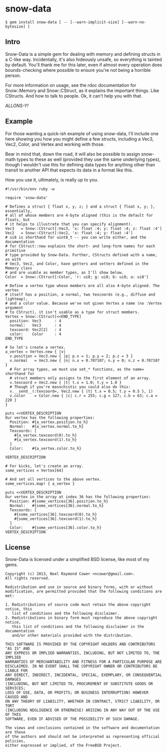 snow-data
=========

    $ gem install snow-data [ -- [--warn-implicit-size] [--warn-no-bytesize] ]


Intro
-----

Snow-Data is a simple gem for dealing with memory and defining structs in a
C-like way. Incidentally, it's also hideously unsafe, so everything is tainted
by default. You'll thank me for this later, even if almost every operation does
bounds-checking where possible to ensure you're not being a horrible person.

For more information on usage, see the rdoc documentation for Snow::Memory
and Snow::CStruct, as it explains the important things. Like CStructs. And how
to talk to people. Ok, it can't help you with that.

_ALLONS-Y!_


Example
-------

For those wanting a quick-ish example of using snow-data, I'll include one here
showing you how you might define a few structs, including a Vec3, Vec2, Color,
and Vertex and working with those.

Bear in mind that, down the road, it will also be possible to assign snow-math
types to these as well (provided they use the same underlying types), though I
wouldn't use this for defining data types for anything other than transit to
another API that expects its data in a format like this.

How you use it, ultimately, is really up to you.

    #!/usr/bin/env ruby -w

    require 'snow-data'

    # Defines a struct { float x, y, z; } and a struct { float x, y; }, essentially,
    # all of whose members are 4-byte aligned (this is the default for floats, but
    # it helps to illustrate that you can specify alignment).
    Vec3   = Snow::CStruct[:Vec3, 'x: float :4; y: float :4; z: float :4']
    Vec2   = Snow::CStruct[:Vec2, 'x: float :4; y: float :4']
    # ui8 is shorthand for uint8_t -- you can write either, and the documentation
    # for CStruct::new explains the short- and long-form names for each primitive
    # type provided by Snow-Data. Further, CStructs defined with a name, as with
    # Vec3, Vec2, and Color, have getters and setters defined in the Memory class
    # and are usable as member types, as I'll show below.
    Color  = Snow::CStruct[:Color, 'r: ui8; g: ui8; b: ui8; a: ui8']

    # Define a vertex type whose members are all also 4-byte aligned. The vertex
    # itself has a position, a normal, two texcoords (e.g., diffuse and lightmap),
    # and a color value. Because we've not given Vertex a name (no :Vertex argument
    # to CStruct), it isn't usable as a type for struct members.
    Vertex = Snow::CStruct[<<END_TYPE]
      position: Vec3      : 4
      normal:   Vec3      : 4
      texcoord: Vec2[2]   : 4
      color:    Color     : 4
    END_TYPE

    # So let's create a vertex.
    a_vertex = Vertex.new { |v|
      v.position = Vec3.new { |p| p.x = 1; p.y = 2; p.z = 3 }
      v.normal   = Vec3.new { |n| n.x = 0.707107; n.y = 0; n.z = 0.707107 }
      # For array types, we must use set_* functions, as the name= shorthand for
      # struct members only assigns to the first element of an array.
      v.texcoord = Vec2.new { |t| t.x = 1.0; t.y = 1.0 }
      # Though if you're masochistic you could also do this:
      v.__send__(:texcoord=, Vec2.new { |t| t.x = 0.5; t.y = 0.5 }, 1)
      v.color    = Color.new { |c| c.r = 255; c.g = 127; c.b = 63; c.a = 220 }
    }

    puts <<VERTEX_DESCRIPTION
    Our vertex has the following properties:
      Position: #{a_vertex.position.to_h}
      Normal:   #{a_vertex.normal.to_h}
      Texcoords: [
        #{a_vertex.texcoord(0).to_h}
        #{a_vertex.texcoord(1).to_h}
      ]
      Color:    #{a_vertex.color.to_h}

    VERTEX_DESCRIPTION

    # For kicks, let's create an array.
    some_vertices = Vertex[64]

    # And set all vertices to the above vertex.
    some_vertices.map! { a_vertex }

    puts <<VERTEX_DESCRIPTION
    Our vertex in the array at index 36 has the following properties:
      Position: #{some_vertices[36].position.to_h}
      Normal:   #{some_vertices[36].normal.to_h}
      Texcoords: [
        #{some_vertices[36].texcoord(0).to_h}
        #{some_vertices[36].texcoord(1).to_h}
      ]
      Color:    #{some_vertices[36].color.to_h}
    VERTEX_DESCRIPTION


License
-------

Snow-Data is licensed under a simplified BSD license, like most of my gems.

    Copyright (c) 2013, Noel Raymond Cower <ncower@gmail.com>.
    All rights reserved.

    Redistribution and use in source and binary forms, with or without
    modification, are permitted provided that the following conditions are met:

    1. Redistributions of source code must retain the above copyright notice, this
       list of conditions and the following disclaimer. 
    2. Redistributions in binary form must reproduce the above copyright notice,
       this list of conditions and the following disclaimer in the documentation
       and/or other materials provided with the distribution. 

    THIS SOFTWARE IS PROVIDED BY THE COPYRIGHT HOLDERS AND CONTRIBUTORS "AS IS" AND
    ANY EXPRESS OR IMPLIED WARRANTIES, INCLUDING, BUT NOT LIMITED TO, THE IMPLIED
    WARRANTIES OF MERCHANTABILITY AND FITNESS FOR A PARTICULAR PURPOSE ARE
    DISCLAIMED. IN NO EVENT SHALL THE COPYRIGHT OWNER OR CONTRIBUTORS BE LIABLE FOR
    ANY DIRECT, INDIRECT, INCIDENTAL, SPECIAL, EXEMPLARY, OR CONSEQUENTIAL DAMAGES
    (INCLUDING, BUT NOT LIMITED TO, PROCUREMENT OF SUBSTITUTE GOODS OR SERVICES;
    LOSS OF USE, DATA, OR PROFITS; OR BUSINESS INTERRUPTION) HOWEVER CAUSED AND
    ON ANY THEORY OF LIABILITY, WHETHER IN CONTRACT, STRICT LIABILITY, OR TORT
    (INCLUDING NEGLIGENCE OR OTHERWISE) ARISING IN ANY WAY OUT OF THE USE OF THIS
    SOFTWARE, EVEN IF ADVISED OF THE POSSIBILITY OF SUCH DAMAGE.

    The views and conclusions contained in the software and documentation are those
    of the authors and should not be interpreted as representing official policies,
    either expressed or implied, of the FreeBSD Project.
